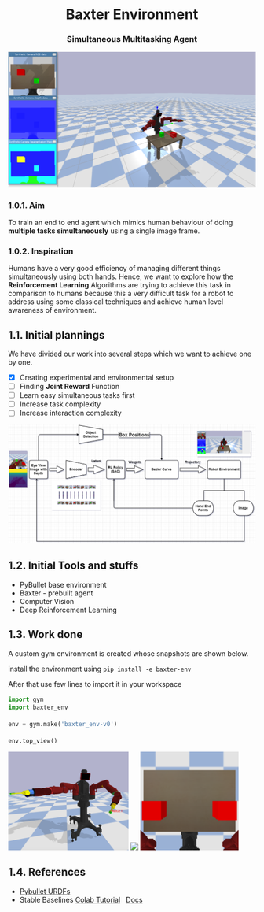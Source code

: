 <h1 align=center> Baxter Environment </h1>
<h3 align=center> Simultaneous Multitasking Agent</h3>

<img src="media/env.png">

### 1.0.1. Aim

To train an end to end agent which mimics human behaviour of doing **multiple tasks simultaneously** using a single image frame.


### 1.0.2. Inspiration

<p align=left>Humans have a very good efficiency of managing different things simultaneously using both hands. Hence, we want to explore how the <b>Reinforcement Learning</b> Algorithms are trying to achieve this task in comparison to humans because this a very difficult task for a robot to address using some classical techniques and achieve human level awareness of environment.</p>

<p align="center" align=right>
<!--  <img  width="300" align=right src="media/sponge-bob.gif"> -->
</p>

## 1.1. Initial plannings
We have divided our work into several steps which we want to achieve one by one.

- [x] Creating experimental and environmental setup
- [ ] Finding **Joint Reward** Function
- [ ] Learn easy simultaneous tasks first
- [ ] Increase task complexity
- [ ] Increase interaction complexity

<img src="media/mdp.png">

## 1.2. Initial Tools and stuffs
- PyBullet base environment
- Baxter - prebuilt agent 
- Computer Vision
- Deep Reinforcement Learning 

## 1.3. Work done
A custom gym environment is created whose snapshots are shown below.

install the environment using `pip install -e baxter-env`

After that use few lines to import it in your workspace

``` python
import gym
import baxter_env

env = gym.make('baxter_env-v0')

env.top_view()
```

<p float=left>
 <img  width="245" src="media/baxter.png">
 <img width="360" src="media/baxter.gif">
 <img  width="200" src="media/top-view.png">
</p>

## 1.4. References 
- [Pybullet URDFs](https://github.com/erwincoumans/pybullet_robots)
- Stable Baselines [Colab Tutorial](https://colab.research.google.com/github/araffin/rl-tutorial-jnrr19/blob/master/1_getting_started.ipynb) &nbsp; [Docs](https://stable-baselines.readthedocs.io/en/master/)
